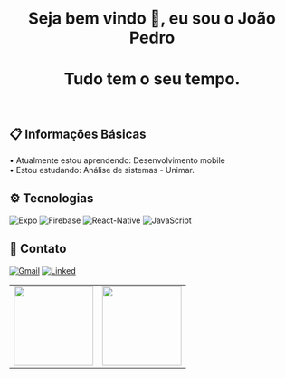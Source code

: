 <!-- BEGIN -->

<h1 align="center">Seja bem vindo 👋, eu sou o João Pedro</h1>
<h1 align="center">Tudo tem o seu tempo.</h1>
</br>

## **📋 Informações Básicas** </br>
 • Atualmente estou aprendendo: Desenvolvimento mobile </br>
 • Estou estudando: Análise de sistemas - Unimar. </br>
 
## **⚙️ Tecnologias** </br>
<p align="left">
 <img src="https://img.shields.io/badge/expo-1C1E24?style=for-the-badge&logo=expo&logoColor=#D04A37" alt="Expo">
 <img src="https://img.shields.io/badge/firebase-%23039BE5.svg?style=for-the-badge&logo=firebase" alt="Firebase">
 <img src="https://img.shields.io/badge/react_native-%2320232a.svg?style=for-the-badge&logo=react&logoColor=%2361DAFB" alt="React-Native">
 <img src="https://img.shields.io/badge/javascript-%23323330.svg?style=for-the-badge&logo=javascript&logoColor=%23F7DF1E" alt="JavaScript">


</p>

## **📲 Contato** </br>
<p align="left">
<a href="https://mail.google.com/mail/u/0/?tab=km#inbox"><img src="https://img.shields.io/badge/Gmail-D14836?style=for-the-badge&logo=gmail&logoColor=white" alt="Gmail"></a>
<a href="https://www.linkedin.com/in/jo%C3%A3o-pedro-franchini-56b5821ba/"><img src="https://img.shields.io/badge/LinkedIn-0077B5?style=for-the-badge&logo=linkedin&logoColor=white" alt="Linked"></a>
</p>

<center>
  <table>
      <tr>
        <td>
          <img height="140em" align="center" src="https://github-readme-stats.vercel.app/api/top-langs/?username=2joaopedro&hide=html&layout=compact&theme=radical" />
        </td>
        <td>
          <img height="140em" align="center" src="https://github-readme-stats.vercel.app/api?username=2joaopedro&theme=radical&show_icons=true"/>
        </td>
     </tr>
  </table>
</center>
<!-- END-->
